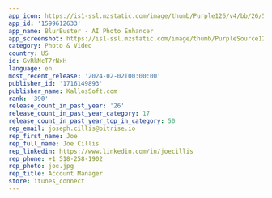 ```yaml
---
app_icon: https://is1-ssl.mzstatic.com/image/thumb/Purple126/v4/bb/26/50/bb2650af-da16-33a7-7e7e-7f7f1eb1a46c/AppIcon-0-0-1x_U007emarketing-0-7-0-85-220.png/1024x1024bb.png
app_id: '1599612633'
app_name: BlurBuster - AI Photo Enhancer
app_screenshot: https://is1-ssl.mzstatic.com/image/thumb/PurpleSource126/v4/34/d2/f3/34d2f32e-e34e-8827-97c8-f92a957c7372/6fb196a3-0fe5-4bec-a4b9-ee23f06a2421_1242x2688bb.png/1242x2688bb.png
category: Photo & Video
country: US
id: GvRkNcT7rNxH
language: en
most_recent_release: '2024-02-02T00:00:00'
publisher_id: '1716149893'
publisher_name: KallosSoft.com
rank: '390'
release_count_in_past_year: '26'
release_count_in_past_year_category: 17
release_count_in_past_year_top_in_category: 50
rep_email: joseph.cillis@bitrise.io
rep_first_name: Joe
rep_full_name: Joe Cillis
rep_linkedin: https://www.linkedin.com/in/joecillis
rep_phone: +1 518-258-1902
rep_photo: joe.jpg
rep_title: Account Manager
store: itunes_connect
---
```

